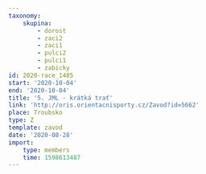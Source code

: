 ```yaml
---
taxonomy:
    skupina:
        - dorost
        - zaci2
        - zaci1
        - pulci2
        - pulci1
        - zabicky
id: 2020-race_1485
start: '2020-10-04'
end: '2020-10-04'
title: '5. JML - krátká trať'
link: 'http://oris.orientacnisporty.cz/Zavod?id=5662'
place: Troubsko
type: Z
template: zavod
date: '2020-08-28'
import:
    type: members
    time: 1598613487
---
```


